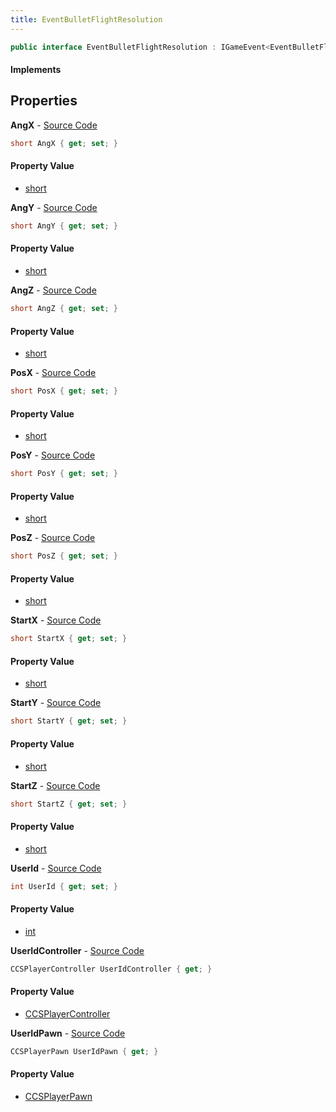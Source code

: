 ```yaml
---
title: EventBulletFlightResolution
---
```


```csharp
public interface EventBulletFlightResolution : IGameEvent<EventBulletFlightResolution>
```

#### Implements

## Properties

**AngX** - [Source Code](https://github.com/swiftly-solution/swiftlys2/blob/main/managed/src/SwiftlyS2.Generated/GameEvents/Interfaces/EventBulletFlightResolution.cs#L53)

```csharp
short AngX { get; set; }
```

#### Property Value

- [short](https://learn.microsoft.com/dotnet/api/system.int16)

**AngY** - [Source Code](https://github.com/swiftly-solution/swiftlys2/blob/main/managed/src/SwiftlyS2.Generated/GameEvents/Interfaces/EventBulletFlightResolution.cs#L58)

```csharp
short AngY { get; set; }
```

#### Property Value

- [short](https://learn.microsoft.com/dotnet/api/system.int16)

**AngZ** - [Source Code](https://github.com/swiftly-solution/swiftlys2/blob/main/managed/src/SwiftlyS2.Generated/GameEvents/Interfaces/EventBulletFlightResolution.cs#L63)

```csharp
short AngZ { get; set; }
```

#### Property Value

- [short](https://learn.microsoft.com/dotnet/api/system.int16)

**PosX** - [Source Code](https://github.com/swiftly-solution/swiftlys2/blob/main/managed/src/SwiftlyS2.Generated/GameEvents/Interfaces/EventBulletFlightResolution.cs#L38)

```csharp
short PosX { get; set; }
```

#### Property Value

- [short](https://learn.microsoft.com/dotnet/api/system.int16)

**PosY** - [Source Code](https://github.com/swiftly-solution/swiftlys2/blob/main/managed/src/SwiftlyS2.Generated/GameEvents/Interfaces/EventBulletFlightResolution.cs#L43)

```csharp
short PosY { get; set; }
```

#### Property Value

- [short](https://learn.microsoft.com/dotnet/api/system.int16)

**PosZ** - [Source Code](https://github.com/swiftly-solution/swiftlys2/blob/main/managed/src/SwiftlyS2.Generated/GameEvents/Interfaces/EventBulletFlightResolution.cs#L48)

```csharp
short PosZ { get; set; }
```

#### Property Value

- [short](https://learn.microsoft.com/dotnet/api/system.int16)

**StartX** - [Source Code](https://github.com/swiftly-solution/swiftlys2/blob/main/managed/src/SwiftlyS2.Generated/GameEvents/Interfaces/EventBulletFlightResolution.cs#L68)

```csharp
short StartX { get; set; }
```

#### Property Value

- [short](https://learn.microsoft.com/dotnet/api/system.int16)

**StartY** - [Source Code](https://github.com/swiftly-solution/swiftlys2/blob/main/managed/src/SwiftlyS2.Generated/GameEvents/Interfaces/EventBulletFlightResolution.cs#L73)

```csharp
short StartY { get; set; }
```

#### Property Value

- [short](https://learn.microsoft.com/dotnet/api/system.int16)

**StartZ** - [Source Code](https://github.com/swiftly-solution/swiftlys2/blob/main/managed/src/SwiftlyS2.Generated/GameEvents/Interfaces/EventBulletFlightResolution.cs#L78)

```csharp
short StartZ { get; set; }
```

#### Property Value

- [short](https://learn.microsoft.com/dotnet/api/system.int16)

**UserId** - [Source Code](https://github.com/swiftly-solution/swiftlys2/blob/main/managed/src/SwiftlyS2.Generated/GameEvents/Interfaces/EventBulletFlightResolution.cs#L33)

```csharp
int UserId { get; set; }
```

#### Property Value

- [int](https://learn.microsoft.com/dotnet/api/system.int32)

**UserIdController** - [Source Code](https://github.com/swiftly-solution/swiftlys2/blob/main/managed/src/SwiftlyS2.Generated/GameEvents/Interfaces/EventBulletFlightResolution.cs#L21)

```csharp
CCSPlayerController UserIdController { get; }
```

#### Property Value

- [CCSPlayerController](/docs/api/shared/schemadefinitions/ccsplayercontroller)

**UserIdPawn** - [Source Code](https://github.com/swiftly-solution/swiftlys2/blob/main/managed/src/SwiftlyS2.Generated/GameEvents/Interfaces/EventBulletFlightResolution.cs#L27)

```csharp
CCSPlayerPawn UserIdPawn { get; }
```

#### Property Value

- [CCSPlayerPawn](/docs/api/shared/schemadefinitions/ccsplayerpawn)

